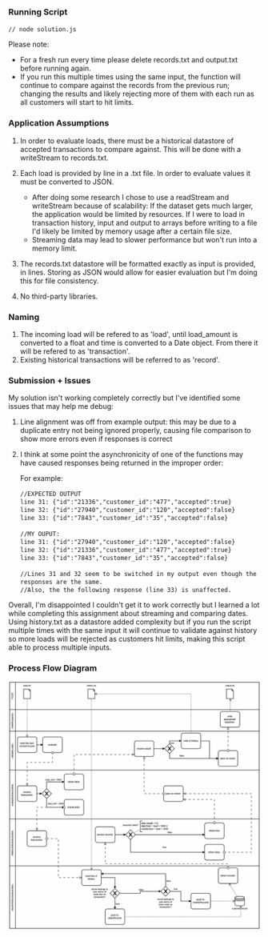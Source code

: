 ### Running Script

```
// node solution.js
```

Please note:
- For a fresh run every time please delete records.txt and output.txt before running again.
- If you run this multiple times using the same input, the function will continue to compare against the records from the previous run; changing the results and      likely rejecting more of them with each run as all customers will start to hit limits.

### Application Assumptions

1.  In order to evaluate loads, there must be a historical datastore of accepted transactions to compare against. This will be done with a writeStream to records.txt.

2.  Each load is provided by line in a .txt file. In order to evaluate values it must be converted to JSON.

    - After doing some research I chose to use a readStream and writeStream because of scalability: If the dataset gets much larger, the application would be limited by resources. If I were to load in transaction history, input and output to arrays before writing to a file I'd likely be limited by memory usage after a certain file size.
    - Streaming data may lead to slower performance but won't run into a memory limit.

3.  The records.txt datastore will be formatted exactly as input is provided, in lines. Storing as JSON would allow for easier evaluation but I'm doing this for file consistency.

4.  No third-party libraries.

### Naming

1. The incoming load will be refered to as 'load', until load_amount is converted to a float and time is converted to a Date object. From there it will be refered to as 'transaction'.
2. Existing historical transactions will be referred to as 'record'.

### Submission + Issues

My solution isn't working completely correctly but I've identified some issues that may help me debug:

1. Line alignment was off from example output: this may be due to a duplicate entry not being ignored properly, causing file comparison to show more errors even if responses is correct

2. I think at some point the asynchronicity of one of the functions may have caused responses being returned in the improper order:

   For example:

   ```
   //EXPECTED OUTPUT
   line 31: {"id":"21336","customer_id":"477","accepted":true}
   line 32: {"id":"27940","customer_id":"120","accepted":false}
   line 33: {"id":"7843","customer_id":"35","accepted":false}

   //MY OUPUT:
   line 31: {"id":"27940","customer_id":"120","accepted":false}
   line 32: {"id":"21336","customer_id":"477","accepted":true}
   line 33: {"id":"7843","customer_id":"35","accepted":false}

   //Lines 31 and 32 seem to be switched in my output even though the responses are the same.
   //Also, the the following response (line 33) is unaffected.

   ```

Overall, I'm disappointed I couldn't get it to work correctly but I learned a lot while completing this assignment about streaming and comparing dates. Using history.txt as a datastore added complexity but if you run the script multiple times with the same input it will continue to validate against history so more loads will be rejected as customers hit limits, making this script able to process multiple inputs.

### Process Flow Diagram

![processMap](/processFlow.png)

